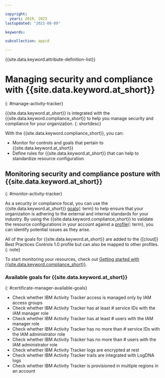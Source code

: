 ```yaml
---

copyright:
  years: 2019, 2023
lastupdated: "2021-08-09"

keywords:

subcollection: appid

---
```


{{site.data.keyword.attribute-definition-list}}


# Managing security and compliance with {{site.data.keyword.at_short}}
{: #manage-activity-tracker}


{{site.data.keyword.at_short}} is integrated with the {{site.data.keyword.compliance_short}} to help you manage security and compliance for your organization.
{: shortdesc}

With the {{site.data.keyword.compliance_short}}, you can:

* Monitor for controls and goals that pertain to {{site.data.keyword.at_short}}
* Define rules for {{site.data.keyword.at_short}} that can help to standardize resource configuration

## Monitoring security and compliance posture with {{site.data.keyword.at_short}}
{: #monitor-activity-tracker}

As a security or compliance focal, you can use the {{site.data.keyword.at_short}} [goals](#x2117978){: term} to help ensure that your organization is adhering to the external and internal standards for your industry. By using the {{site.data.keyword.compliance_short}} to validate the resource configurations in your account against a [profile](#x2034950){: term}, you can identify potential issues as they arise.

All of the goals for {{site.data.keyword.at_short}} are added to the {[cloud]} Best Practices Controls 1.0 profile but can also be mapped to other profiles.
{: note}

To start monitoring your resources, check out [Getting started with {{site.data.keyword.compliance_short}}](/docs/security-compliance?topic=security-compliance-getting-started).

### Available goals for {{site.data.keyword.at_short}}
{: #certificate-manager-available-goals}

* Check whether IBM Activity Tracker access is managed only by IAM access groups
* Check whether IBM Activity Tracker has at least # service IDs with the IAM manager role
* Check whether IBM Activity Tracker has at least # users with the IAM manager role
* Check whether IBM Activity Tracker has no more than # service IDs with the IAM administrator role
* Check whether IBM Activity Tracker has no more than # users with the IAM administrator role
* Check whether IBM Activity Tracker logs are encrypted at rest
* Check whether IBM Activity Tracker trails are integrated with LogDNA logs
* Check whether IBM Activity Tracker is provisioned in multiple regions in an account
